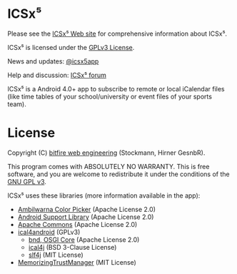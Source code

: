 
ICSx⁵
========

Please see the [ICSx⁵ Web site](https://icsx5.bitfire.at) for comprehensive information about ICSx⁵.

ICSx⁵ is licensed under the [GPLv3 License](LICENSE).

News and updates: [@icsx5app](https://twitter.com/icsx5app)

Help and discussion: [ICSx⁵ forum](https://icsx5.bitfire.at/forums/)

ICSx⁵ is a Android 4.0+ app to subscribe to remote or local iCalendar files (like
time tables of your school/university or event files of your sports team).


License 
=======

Copyright (C) [bitfire web engineering](https://www.bitfire.at) (Stockmann, Hirner GesnbR).

This program comes with ABSOLUTELY NO WARRANTY. This is free software, and you are welcome
to redistribute it under the conditions of the [GNU GPL v3](https://www.gnu.org/licenses/gpl-3.0.html).

ICSx⁵ uses these libraries (more information available in the app):

* [Ambilwarna Color Picker](https://github.com/yukuku/ambilwarna) (Apache License 2.0)
* [Android Support Library](https://developer.android.com/tools/support-library/) (Apache License 2.0)
* [Apache Commons](https://commons.apache.org) (Apache License 2.0)
* [ical4android](https://gitlab.com/bitfireAT/ical4android) (GPLv3)
  * [bnd, OSGI Core](http://bnd.bndtools.org) (Apache License 2.0)
  * [ical4j](https://github.com/ical4j/ical4j) (BSD 3-Clause License)
  * [slf4j](http://www.slf4j.org) (MIT License)
* [MemorizingTrustManager](https://github.com/ge0rg/MemorizingTrustManager) (MIT License)
